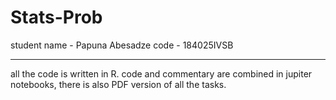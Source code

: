 # Stats-Prob

student name - Papuna Abesadze
code - 184025IVSB

***************

all the code is written in R. code and commentary are combined in jupiter notebooks, there is also PDF version of all the tasks.